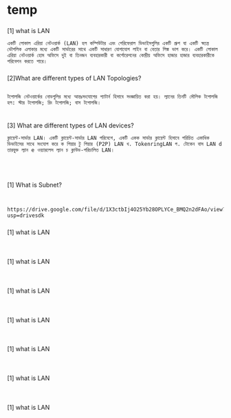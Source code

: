 # temp

###
[1] what is LAN
```
একটি লোকাল এরিয়া নেটওয়ার্ক (LAN) হল কম্পিউটার এবং পেরিফেরাল ডিভাইসগুলির একটি গ্রুপ যা একটি স্বতন্ত্র ভৌগলিক এলাকার মধ্যে একটি সার্ভারের সাথে একটি সাধারণ যোগাযোগ লাইন বা বেতার লিঙ্ক ভাগ করে। একটি লোকাল এরিয়া নেটওয়ার্ক হোম অফিসে দুই বা তিনজন ব্যবহারকারী বা কর্পোরেশনের কেন্দ্রীয় অফিসে হাজার হাজার ব্যবহারকারীকে পরিবেশন করতে পারে।

```


###
[2]What are different types of LAN Topologies?
```

টপোলজি নেটওয়ার্কের নোডগুলির মধ্যে আন্তঃসংযোগের প্যাটার্ন হিসাবে সংজ্ঞায়িত করা হয়। ল্যানের তিনটি মৌলিক টপোলজি হল: স্টার টপোলজি; রিং টপোলজি; বাস টপোলজি।


```

###
[3] What are different types of LAN devices?
```
ক্লায়েন্ট-সার্ভার LAN। একটি ক্লায়েন্ট-সার্ভার LAN পরিবেশে, একটি একক সার্ভার ক্লায়েন্ট হিসাবে পরিচিত একাধিক ডিভাইসের সাথে সংযোগ করে ক পিয়ার টু পিয়ার (P2P) LAN খ. TokenringLAN গ. টোকেন বাস LAN d তারযুক্ত ল্যান e ওয়্যারলেস ল্যান চ ক্লাউড-পরিচালিত LAN।




```

###
[1] What is Subnet?
```


https://drive.google.com/file/d/1X3ctbIj4O25Yb28OPLYCe_BMQ2n2dFAo/view?usp=drivesdk

```

###
[1] what is LAN
```


```

###
[1] what is LAN
```


```

###
[1] what is LAN
```


```

###
[1] what is LAN
```


```


###
[1] what is LAN
```


```


###
[1] what is LAN
```


```



###
[1] what is LAN
```


```

